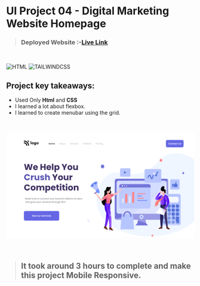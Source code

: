 # UI Project 04 - Digital Marketing Website Homepage

> ### **Deployed Website** :-[Live Link](https://ui-project-4.netlify.app/)
<br>

![HTML](https://img.shields.io/badge/Html-5-E34F26?style=for-the-badge&logo=HTML5)
![TAILWINDCSS](https://img.shields.io/badge/Css-3-06B6D4?style=for-the-badge&logo=css3)

## Project key takeaways:

  - Used Only **Html** and **CSS**
  - I learned a lot about flexbox.
  - I learned to create menubar using the grid.

  <br>

![Project-Image](image-04.png)

<br>

> ## It took around 3 hours to complete and make this project **Mobile** Responsive.
